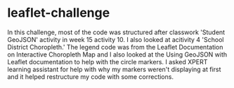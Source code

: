 # leaflet-challenge

In this challenge, most of the code was structured after classwork 'Student GeoJSON' activity in week 15 activity 10. I also looked at acitivity 4 'School District Choropleth.' The legend code was from the Leaflet Documentation on Interactive Choropleth Map and I also looked at the Using GeoJSON with Leaflet documentation to help with the circle markers.  I asked XPERT learning assistant for help with why my markers weren't displaying at first and it helped restructure my code with some corrections.
